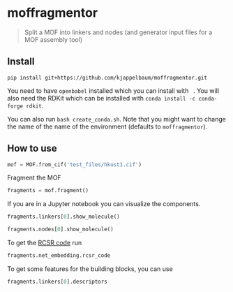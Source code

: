 # moffragmentor

> Split a MOF into linkers and nodes (and generator input files for a MOF assembly tool)



## Install

`pip install git+https://github.com/kjappelbaum/moffragmentor.git`

You need to have `openbabel` installed which you can install with ` `. You will also need the RDKit which can be installed with `conda install -c conda-forge rdkit`.

You can also run `bash create_conda.sh`. Note that you might want to change the name of the name of the environment (defaults to `moffragmentor`).

## How to use

```python
mof = MOF.from_cif('test_files/hkust1.cif')
```

Fragment the MOF

```python
fragments = mof.fragment()
```

If you are in a Jupyter notebook you can visualize the components.

```python
fragments.linkers[0].show_molecule()
```

```python
fragments.nodes[0].show_molecule()
```

To get the [RCSR code](http://rcsr.anu.edu.au/nets) run


```python
fragments.net_embedding.rcsr_code
```

To get some features for the building blocks, you can use

```python
fragments.linkers[0].descriptors
```
